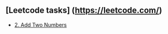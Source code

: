 ## [Leetcode tasks] (https://leetcode.com/)

+ [2. Add Two Numbers](https://github.com/a11exe/leetcode/blob/main/src/main/java/org/example/AddTwoNumbers.java)